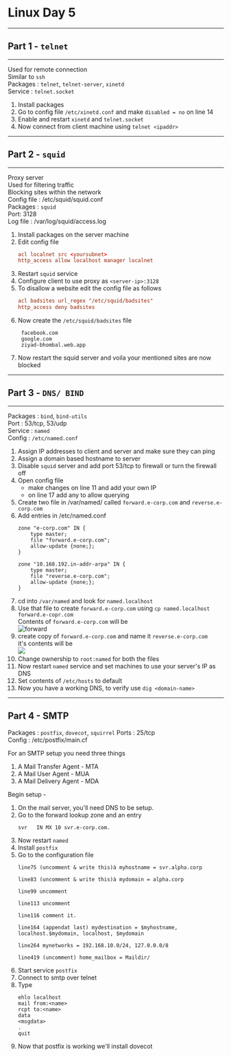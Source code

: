 # Linux Day 5
---  
## Part 1 - `telnet`  
---  
Used for remote connection  
Similar to `ssh`  
Packages : `telnet`, `telnet-server`, `xinetd`  
Service : `telnet.socket`  

1. Install packages  
2. Go to config file `/etc/xinetd.conf` and make `disabled = no` on line 14  
3. Enable and restart `xinetd` and `telnet.socket`
4. Now connect from client machine using `telnet <ipaddr>`

---
## Part 2 - `squid`  
---  
Proxy server  
Used for filtering traffic  
Blocking sites within the network   
Config file : /etc/squid/squid.conf  
Packages : `squid`  
Port: 3128  
Log file : /var/log/squid/access.log  

1. Install packages on the server machine
2. Edit config file
   ```squid.conf
   acl localnet src <yoursubnet>
   http_access allow localhost manager localnet
   ```
3. Restart `squid` service
4. Configure client to use proxy as `<server-ip>:3128`
5. To disallow a website edit the config file as follows
   ```conf
   acl badsites url_regex "/etc/squid/badsites"
   http_access deny badsites
   ```
6. Now create the `/etc/squid/badsites` file
   ```
    facebook.com
    google.com
    ziyad-bhombal.web.app
   ```
7. Now restart the squid server and voila your mentioned sites are now blocked

---
## Part 3 - `DNS/ BIND`
---  
Packages : `bind`, `bind-utils`  
Port : 53/tcp, 53/udp  
Service : `named`  
Config : `/etc/named.conf`  

1. Assign IP addresses to client and server and make sure they can ping
2. Assign a domain based hostname to server
3. Disable `squid` server and add port 53/tcp to firewall or turn the firewall off
4. Open config file
   - make changes on line 11 and add your own IP  
   - on line 17 add any to allow querying  
5. Create two file in /var/named/ called `forward.e-corp.com` and `reverse.e-corp.com`
6. Add entries in /etc/named.conf
   ```
   zone "e-corp.com" IN {
       type master;
       file "forward.e-corp.com";
       allow-update {none;};
   }

   zone "10.168.192.in-addr-arpa" IN {
       type master;
       file "reverse.e-corp.com";
       allow-update {none;};
   }
   ```
7. cd into `/var/named` and look for `named.localhost`
8. Use that file to create `forward.e-corp.com` using `cp named.localhost forward.e-copr.com`  
   Contents of `forward.e-corp.com` will be  
   ![forward](https://imgur.com/zUXGQTS.png)
9. create copy of `forward.e-corp.com` and name it `reverse.e-corp.com`  
    it's contents will be  
    ![](https://imgur.com/sNK1Q3X.png)  
10. Change ownership to `root:named` for both the files
11. Now restart `named` service and set machines to use your server's IP as DNS
12. Set contents of `/etc/hosts` to default
13. Now you have a working DNS, to verify use `dig <domain-name>`  

---
Part 4 - SMTP  
---
Packages : `postfix`, `dovecot`, `squirrel`
Ports : 25/tcp  
Config : /etc/postfix/main.cf  

For an SMTP setup you need three things  
1. A Mail Transfer Agent - MTA  
2. A Mail User Agent - MUA  
3. A Mail Delivery Agent - MDA  

Begin setup -
1. On the mail server, you'll need DNS to be setup.
2. Go to the forward lookup zone and an entry
   ```
   svr   IN MX 10 svr.e-corp.com.
   ```
3. Now restart `named`
4. Install `postfix`
5. Go to the configuration file
   ```
   line75 (uncomment & write this)à myhostname = svr.alpha.corp

   line83 (uncomment & write this)à mydomain = alpha.corp

   line99 uncomment

   line113 uncomment

   line116 comment it.

   line164 (appendat last) mydestination = $myhostname, localhost.$mydomain, localhost, $mydomain

   line264 mynetworks = 192.168.10.0/24, 127.0.0.0/8

   line419 (uncomment) home_mailbox = Maildir/
   ```
6. Start service `postfix`
7. Connect to smtp over telnet
8. Type 
   ```
   ehlo localhost
   mail from:<name>
   rcpt to:<name>
   data
   <msgdata>
   .
   quit
   ```
9. Now that postfix is working we'll install dovecot
   